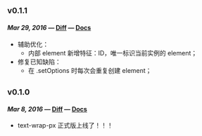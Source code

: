 

## <sub>v0.1.1</sub>
#### _Mar 29, 2016_ — [Diff]() — [Docs]()

 * 辅助优化：
    * 内部 element 新增特征：ID，唯一标识当前实例的 element；
 * 修复已知缺陷：
    * 在 .setOptions 时每次会重复创建 element；


## <sub>v0.1.0</sub>
#### _Mar 8, 2016_ — [Diff]() — [Docs]()

 * text-wrap-px 正式版上线了！！！
